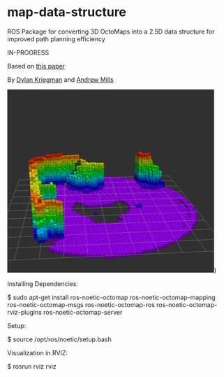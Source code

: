 # map-data-structure
ROS Package for converting 3D OctoMaps into a 2.5D data structure for improved path planning efficiency

IN-PROGRESS

Based on [this paper](https://ieeexplore.ieee.org/document/4058725)

By [Dylan Kriegman](https://github.com/dylankrieg?tab=repositories) and [Andrew Mills](https://github.com/andrewbmills)

![Floor-Segmentation](https://github.com/dylankrieg/map-data-structure/blob/49ebc547fb99373405c2595fe7102507c6101295/Floor-Segmentation.png))


Installing Dependencies:

$ sudo apt-get install ros-noetic-octomap ros-noetic-octomap-mapping ros-noetic-octomap-msgs ros-noetic-octomap-ros ros-noetic-octomap-rviz-plugins ros-noetic-octomap-server

Setup:

$ source /opt/ros/noetic/setup.bash

Visualization in RVIZ:

$ rosrun rviz rviz

